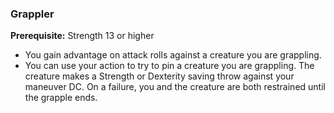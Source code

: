 ### Grappler

**Prerequisite:**
Strength 13 or higher

- You gain advantage on attack rolls against a creature you are grappling.
- You can use your action to try to pin a creature you are grappling.
  The creature makes a Strength or Dexterity saving throw against your maneuver DC.
  On a failure, you and the creature are both restrained until the grapple ends.

